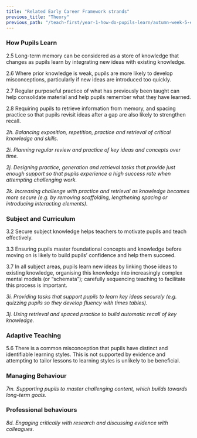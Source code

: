 ```yaml
---
title: "Related Early Career Framework strands"
previous_title: "Theory"
previous_path: "/teach-first/year-1-how-do-pupils-learn/autumn-week-5-ect-theory"
---
```


### How Pupils Learn

2.5 Long-term memory can be considered as a store of knowledge that changes as pupils learn by integrating new ideas with existing knowledge.

2.6 Where prior knowledge is weak, pupils are more likely to develop misconceptions, particularly if new ideas are introduced too quickly.

2.7 Regular purposeful practice of what has previously been taught can help consolidate material and help pupils remember what they have learned.

2.8 Requiring pupils to retrieve information from memory, and spacing practice so that pupils revisit ideas after a gap are also likely to strengthen recall.

_2h. Balancing exposition, repetition, practice and retrieval of critical knowledge and skills._

_2i. Planning regular review and practice of key ideas and concepts over time._

_2j. Designing practice, generation and retrieval tasks that provide just enough support so that pupils experience a high success rate when attempting challenging work._

_2k. Increasing challenge with practice and retrieval as knowledge becomes more secure (e.g. by removing scaffolding, lengthening spacing or introducing interacting elements)._

### Subject and Curriculum

3.2 Secure subject knowledge helps teachers to motivate pupils and teach effectively.

3.3 Ensuring pupils master foundational concepts and knowledge before moving on is likely to build pupils’ confidence and help them succeed.

3.7 In all subject areas, pupils learn new ideas by linking those ideas to existing knowledge, organising this knowledge into increasingly complex mental models (or “schemata”); carefully sequencing teaching to facilitate this process is important.

_3i. Providing tasks that support pupils to learn key ideas securely (e.g. quizzing pupils so they develop fluency with times tables)._

_3j. Using retrieval and spaced practice to build automatic recall of key knowledge._

### Adaptive Teaching

5.6 There is a common misconception that pupils have distinct and identifiable learning styles. This is not supported by evidence and attempting to tailor lessons to learning styles is unlikely to be beneficial.

### Managing Behaviour

_7m. Supporting pupils to master challenging content, which builds towards long-term goals._

### Professional behaviours

_8d. Engaging critically with research and discussing evidence with colleagues._
